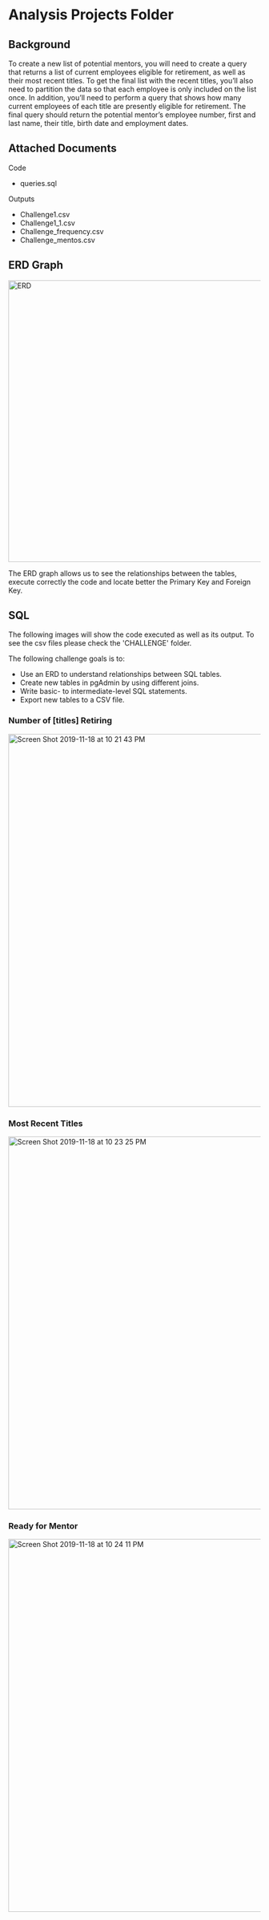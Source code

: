 # Analysis Projects Folder

## Background

To create a new list of potential mentors, you will need to create a query that returns a list of current employees eligible for retirement, as well as their most recent titles. To get the final list with the recent titles, you’ll also need to partition the data so that each employee is only included on the list once. In addition, you’ll need to perform a query that shows how many current employees of each title are presently eligible for retirement. The final query should return the potential mentor’s employee number, first and last name, their title, birth date and employment dates.

## Attached Documents

Code
  * queries.sql

Outputs
  * Challenge1.csv
  * Challenge1_1.csv
  * Challenge_frequency.csv
  * Challenge_mentos.csv

## ERD Graph

<img width="562" alt="ERD" src="https://user-images.githubusercontent.com/44789805/69121015-040f6280-0a50-11ea-8539-396b10424a0c.png">

The ERD graph allows us to see the relationships between the tables, execute correctly the code and locate better the Primary Key and Foreign Key.

## SQL

The following images will show the code executed as well as its output. To see the csv files please check the 'CHALLENGE' folder.

The following challenge goals is to:
 * Use an ERD to understand relationships between SQL tables.
 * Create new tables in pgAdmin by using different joins.
 * Write basic- to intermediate-level SQL statements.
 * Export new tables to a CSV file.
 
### Number of [titles] Retiring

<img width="744" alt="Screen Shot 2019-11-18 at 10 21 43 PM" src="https://user-images.githubusercontent.com/44789805/69121893-3fab2c00-0a52-11ea-8dae-3cadce4560ba.png">


### Most Recent Titles

<img width="744" alt="Screen Shot 2019-11-18 at 10 23 25 PM" src="https://user-images.githubusercontent.com/44789805/69121904-48036700-0a52-11ea-9dd3-26c5ab4b2f17.png">

### Ready for Mentor

<img width="744" alt="Screen Shot 2019-11-18 at 10 24 11 PM" src="https://user-images.githubusercontent.com/44789805/69121920-4fc30b80-0a52-11ea-8987-dbf0201e7481.png">
